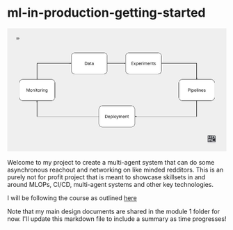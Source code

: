 # ml-in-production-getting-started


![alt text](./docs/into.jpg)

Welcome to my project to create a multi-agent system that can do some asynchronous reachout and networking on like minded redditors. This is an purely not for profit project that is meant to showcase skillsets in and around MLOPs, CI/CD, multi-agent systems and other key technologies.

I will be following the course as outlined [here](https://edu.kyrylai.com/courses/ml-in-production)

Note that my main design documents are shared in the module 1 folder for now. I'll update this markdown file to include a summary as time progresses!
